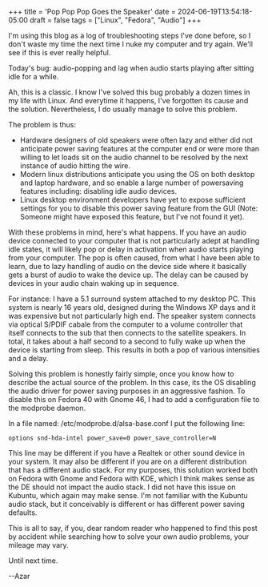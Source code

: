 +++
title = 'Pop Pop Pop Goes the Speaker'
date = 2024-06-19T13:54:18-05:00
draft = false
tags = ["Linux", "Fedora", "Audio"]
+++

I'm using this blog as a log of troubleshooting steps I've done before, so I don't waste my time the next time I nuke my computer and try again. We'll see if this is ever really helpful. 

Today's bug: audio-popping and lag when audio starts playing after sitting idle for a while. 

Ah, this is a classic. I know I've solved this bug probably a dozen times in my life with Linux. And everytime it happens, I've forgotten its cause and the solution. Nevertheless, I do usually manage to solve this problem.

The problem is thus:

* Hardware designers of old speakers were often lazy and either did not anticipate power saving features at the computer end or were more than willing to let loads sit on the audio channel to be resolved by the next instance of audio hitting the wire. 
* Modern linux distributions anticipate you using the OS on both desktop and laptop hardware, and so enable a large number of powersaving features including: disabling idle audio devices. 
* Linux desktop environment developers have yet to expose sufficient settings for you to disable this power saving feature from the GUI (Note: Someone might have exposed this feature, but I've not found it yet). 

With these problems in mind, here's what happens. If you have an audio device connected to your computer that is not particularly adept at handling idle states, it will likely pop or delay in activation when audio starts playing from your computer. The pop is often caused, from what I have been able to learn, due to lazy handling of audio on the device side where it basically gets a burst of audio to wake the device up. The delay can be caused by devices in your audio chain waking up in sequence. 

For instance: I have a 5.1 surround system attached to my desktop PC. This system is nearly 16 years old, designed during the Windows XP days and it was expensive but not particularly high end. The speaker system connects via optical S/PDIF cabale from the computer to a volume controller that itself connects to the sub that then connects to the satellite speakers. In total, it takes about a half second to a second to fully wake up when the device is starting from sleep. This results in both a pop of various intensities and a delay. 

Solving this problem is honestly fairly simple, once you know how to describe the actual source of the problem. In this case, its the OS disabling the audio driver for power saving purposes in an aggressive fashion. To disable this on Fedora 40 with Gnome 46, I had to add a configuration file to the modprobe daemon. 

In a file named: /etc/modprobe.d/alsa-base.conf I put the following line:

```
options snd-hda-intel power_save=0 power_save_controller=N
```

This line may be different if you have a Realtek or other sound device in your system. It may also be different if you are on a different distribution that has a different audio stack. For my purposes, this solution worked both on Fedora with Gnome and Fedora with KDE, which I think makes sense as the DE should not impact the audio stack. I did not have this issue on Kubuntu, which again may make sense. I'm not familiar with the Kubuntu audio stack, but it conceivably is different or has different power saving defaults. 

This is all to say, if you, dear random reader who happened to find this post by accident while searching how to solve your own audio problems, your mileage may vary. 

Until next time. 

--Azar
